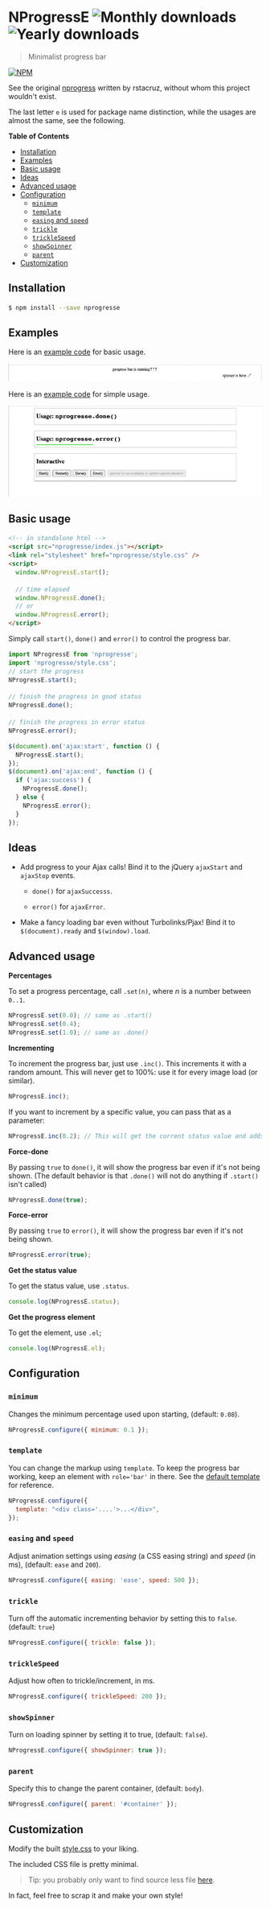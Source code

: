 # NProgressE ![Monthly downloads](https://img.shields.io/npm/dm/nprogresse.svg) ![Yearly downloads](https://img.shields.io/npm/dy/nprogresse.svg)

> Minimalist progress bar

[![NPM](https://nodei.co/npm/nprogresse.png)](https://www.npmjs.com/package/nprogresse)

See the original [nprogress](https://github.com/rstacruz/nprogress) written by rstacruz, without whom this project wouldn't exist.

The last letter `e` is used for package name distinction, while the usages are almost the same, see the following.

<!-- START doctoc generated TOC please keep comment here to allow auto update -->
<!-- DON'T EDIT THIS SECTION, INSTEAD RE-RUN doctoc TO UPDATE -->

**Table of Contents**

- [Installation](#installation)
- [Examples](#examples)
- [Basic usage](#basic-usage)
- [Ideas](#ideas)
- [Advanced usage](#advanced-usage)
- [Configuration](#configuration)
  - [`minimum`](#minimum)
  - [`template`](#template)
  - [`easing` and `speed`](#easing-and-speed)
  - [`trickle`](#trickle)
  - [`trickleSpeed`](#tricklespeed)
  - [`showSpinner`](#showspinner)
  - [`parent`](#parent)
- [Customization](#customization)

<!-- END doctoc generated TOC please keep comment here to allow auto update -->

## Installation

```bash
$ npm install --save nprogresse
```

## Examples

Here is an [example code](./examples/basic.html) for basic usage.

![basic usage](./screenshot1.gif)

Here is an [example code](./examples/simple.html) for simple usage.

![simple example usage](./screenshot2.gif)

## Basic usage

```html
<!-- in standalone html -->
<script src="nprogresse/index.js"></script>
<link rel="stylesheet" href="nprogresse/style.css" />
<script>
  window.NProgressE.start();

  // time elapsed
  window.NProgressE.done();
  // or
  window.NProgressE.error();
</script>
```

Simply call `start()`, `done()` and `error()` to control the progress bar.

```js
import NProgressE from 'nprogresse';
import 'nprogresse/style.css';
// start the progress
NProgressE.start();

// finish the progress in good status
NProgressE.done();

// finish the progress in error status
NProgressE.error();
```

```js
$(document).on('ajax:start', function () {
  NProgressE.start();
});
$(document).on('ajax:end', function () {
  if ('ajax:success') {
    NProgressE.done();
  } else {
    NProgressE.error();
  }
});
```

## Ideas

- Add progress to your Ajax calls! Bind it to the jQuery `ajaxStart` and `ajaxStop` events.

  - `done()` for `ajaxSuccesss`.

  - `error()` for `ajaxError`.

- Make a fancy loading bar even without Turbolinks/Pjax! Bind it to `$(document).ready` and `$(window).load`.

## Advanced usage

**Percentages**

To set a progress percentage, call `.set(n)`, where _n_ is a number between `0..1`.

```js
NProgressE.set(0.0); // same as .start()
NProgressE.set(0.4);
NProgressE.set(1.0); // same as .done()
```

**Incrementing**

To increment the progress bar, just use `.inc()`. This increments it with a random amount. This will never get to 100%: use it for
every image load (or similar).

```js
NProgressE.inc();
```

If you want to increment by a specific value, you can pass that as a parameter:

```js
NProgressE.inc(0.2); // This will get the current status value and adds 0.2 until status is 0.994
```

**Force-done**

By passing `true` to `done()`, it will show the progress bar even if it's not being shown. (The default behavior is that `.done()` will not
do anything if `.start()` isn't called)

```js
NProgressE.done(true);
```

**Force-error**

By passing `true` to `error()`, it will show the progress bar even if it's not being shown.

```js
NProgressE.error(true);
```

**Get the status value**

To get the status value, use `.status`.

```js
console.log(NProgressE.status);
```

**Get the progress element**

To get the element, use `.el`;

```js
console.log(NProgressE.el);
```

## Configuration

### `minimum`

Changes the minimum percentage used upon starting, (default: `0.08`).

```js
NProgressE.configure({ minimum: 0.1 });
```

### `template`

You can change the markup using `template`. To keep the progress
bar working, keep an element with `role='bar'` in there. See the [default template](./src/index.ts#L238) for reference.

```js
NProgressE.configure({
  template: "<div class='....'>...</div>",
});
```

### `easing` and `speed`

Adjust animation settings using _easing_ (a CSS easing string) and _speed_ (in ms), (default: `ease` and `200`).

```js
NProgressE.configure({ easing: 'ease', speed: 500 });
```

### `trickle`

Turn off the automatic incrementing behavior by setting this to `false`. (default: `true`)

```js
NProgressE.configure({ trickle: false });
```

### `trickleSpeed`

Adjust how often to trickle/increment, in ms.

```js
NProgressE.configure({ trickleSpeed: 200 });
```

### `showSpinner`

Turn on loading spinner by setting it to true, (default: `false`).

```js
NProgressE.configure({ showSpinner: true });
```

### `parent`

Specify this to change the parent container, (default: `body`).

```js
NProgressE.configure({ parent: '#container' });
```

## Customization

Modify the built [style.css](./style.css) to your liking.

The included CSS file is pretty minimal.

> Tip: you probably only want to find source less file [here](./src/style.less).

In fact, feel free to scrap it and make your own style!
